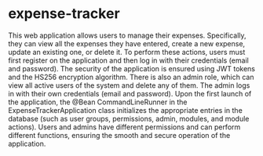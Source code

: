 # expense-tracker

This web application allows users to manage their expenses. Specifically, they can view all the expenses they have entered, create a new expense, update an existing one, or delete it. To perform these actions, users must first register on the application and then log in with their credentials (email and password). The security of the application is ensured using JWT tokens and the HS256 encryption algorithm. There is also an admin role, which can view all active users of the system and delete any of them. The admin logs in with their own credentials (email and password). Upon the first launch of the application, the @Bean CommandLineRunner in the ExpenseTrackerApplication class initializes the appropriate entries in the database (such as user groups, permissions, admin, modules, and module actions). Users and admins have different permissions and can perform different functions, ensuring the smooth and secure operation of the application.
